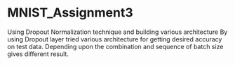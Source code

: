 # MNIST_Assignment3
Using Dropout Normalization technique and building various architecture
By using Dropout layer tried various architecture for getting desired accuracy on test data.
Depending upon the combination and sequence of batch size gives different result. 
